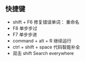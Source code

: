 ## 快捷键
- shift + F6                修复错误单词： 重命名
- F8                        单步步过
- F7                        单步步进
- command + alt + R         继续运行
- ctrl + shift + space      代码智能补全
- 双击 shift                 Search everywhere

